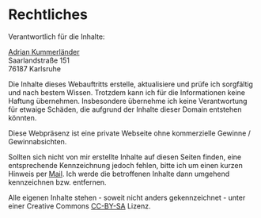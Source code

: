 # Rechtliches

Verantwortlich für die Inhalte:

[Adrian Kummerländer](/page/contact)  
Saarlandstraße 151  
76187 Karlsruhe

Die Inhalte dieses Webauftritts erstelle, aktualisiere und prüfe ich sorgfältig und nach bestem Wissen. Trotzdem kann ich für die Informationen keine Haftung übernehmen. Insbesondere übernehme ich keine Verantwortung für etwaige Schäden, die aufgrund der Inhalte dieser Domain entstehen könnten.

Diese Webpräsenz ist eine private Webseite ohne kommerzielle Gewinne / Gewinnabsichten.

Sollten sich nicht von mir erstellte Inhalte auf diesen Seiten finden, eine entsprechende Kennzeichnung jedoch fehlen, bitte ich um einen kurzen Hinweis per [Mail](/page/contact/). Ich werde die betroffenen Inhalte dann umgehend kennzeichnen bzw. entfernen.

Alle eigenen Inhalte stehen - soweit nicht anders gekennzeichnet - unter einer Creative Commons [CC-BY-SA] Lizenz.

[CC-BY-SA]: http://creativecommons.org/licenses/by-sa/3.0/de/
